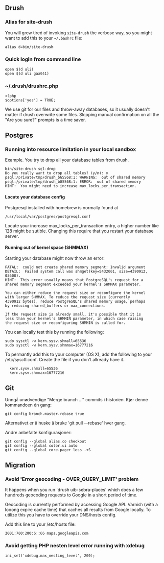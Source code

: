 
## Drush

### Alias for site-drush

You will grow tired of invoking `site-drush` the verbose way, so you might want to add this to your `~/.bashrc` file:

    alias d=bin/site-drush


### Quick login from command line

    open $(d uli)
    open $(d uli gaa041)


### ~/.drush/drushrc.php

    <?php
    $options['yes'] = TRUE;

We use git for our files and throw-away databases, so it usually doesn't matter if drush overwrite
some files.  Skipping manual confirmation on all the "Are you sure?" prompts is a time saver.

## Postgres

### Running into resource limitation in your local sandbox
Example. You try to drop all your database tables from drush.

    bin/site-drush sql-drop
    Do you really want to drop all tables? (y/n): y
    psql:/private/tmp/drush_bGSS68:1: WARNING:  out of shared memory
    psql:/private/tmp/drush_bGSS68:1: ERROR:  out of shared memory
    HINT:  You might need to increase max_locks_per_transaction.

#### Locate your database config
Postgresql installed with homebrew is normally found at

    /usr/local/var/postgres/postgresql.conf

Locate your increase max_locks_per_transaction entry, a higher number like 128 might be sutible. Changing this require that you restart your database server.

#### Running out of kernel space (SHMMAX)
Starting your database might now throw an error:

    FATAL:  could not create shared memory segment: Invalid argument
    DETAIL:  Failed system call was shmget(key=5432001, size=4390912, 03600).
    HINT:  This error usually means that PostgreSQL's request for a
    shared memory segment exceeded your kernel's SHMMAX parameter.

    You can either reduce the request size or reconfigure the kernel
    with larger SHMMAX. To reduce the request size (currently
    4390912 bytes), reduce PostgreSQL's shared memory usage, perhaps
    by reducing shared_buffers or max_connections.

    If the request size is already small, it's possible that it is
    less than your kernel's SHMMIN parameter, in which case raising
    the request size or reconfiguring SHMMIN is called for.

You can locally test this by running the following:

    sudo sysctl -w kern.sysv.shmall=65536
    sudo sysctl -w kern.sysv.shmmax=16777216

To permantly add this to your computer (OS X), add the following to your /etc/sysctl.conf. Create the file if you don't allready have it.

      kern.sysv.shmall=65536
      kern.sysv.shmmax=16777216

## Git

Unngå unødvendige "Merge branch ..." commits i historien.  Kjør denne kommandoen én gang:

    git config branch.master.rebase true

Alternativet er å huske å bruke 'git pull --rebase' hver gang.

Andre anbefalte konfigurasjoner:

    git config --global alias.co checkout
    git config --global color.ui auto
    git config --global core.pager less -+S

## Migration

### Avoid 'Error geocoding - OVER\_QUERY\_LIMIT' problem

It happens when you run 'drush uib-sebra-places' which does a few hundreds geocoding requests to Google in a short period of time.

Geocoding is currently performed by accessing Google API. Varnish (with a looong expire cache time) that caches all results from Google locally. To utilize this you have to override your DNS/hosts config.

Add this line to your /etc/hosts file:
    
    2001:700:200:6::66 maps.googleapis.com
### Avoid getting PHP nesten level error running with xdebug

    ini_set('xdebug.max_nesting_level', 200);


